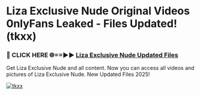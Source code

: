 # Liza Exclusive Nude Original Videos 0nlyFans Leaked - Files Updated! (tkxx)

<h3>🔴 CLICK HERE 🌐==►► <a href="https://tinyurl.com/4mcuefdz" rel="nofollow">Liza Exclusive Nude Updated Files</a></h3>

Get Liza Exclusive Nude and all content. Now you can access all videos and pictures of Liza Exclusive Nude. New Updated Files 2025!

[![tkxx](https://i.imgur.com/StAQSOY.gif)](https://tinyurl.com/4mcuefdz)
